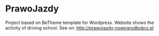 # PrawoJazdy
Project based on BeTheme template for Wordpress.  Website shows the activity of driving school. See on: http://prawojazdy-nowogrodbobrz.pl
